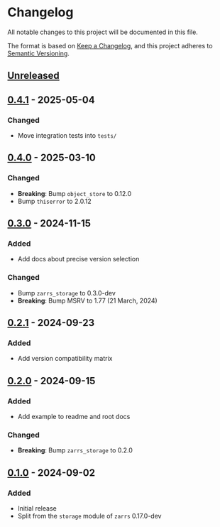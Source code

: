 # Changelog

All notable changes to this project will be documented in this file.

The format is based on [Keep a Changelog](https://keepachangelog.com/en/1.0.0/),
and this project adheres to [Semantic Versioning](https://semver.org/spec/v2.0.0.html).

## [Unreleased]

## [0.4.1] - 2025-05-04

### Changed
- Move integration tests into `tests/`

## [0.4.0] - 2025-03-10

### Changed
- **Breaking**: Bump `object_store` to 0.12.0
- Bump `thiserror` to 2.0.12

## [0.3.0] - 2024-11-15

### Added
 - Add docs about precise version selection

### Changed
 - Bump `zarrs_storage` to 0.3.0-dev
 - **Breaking**: Bump MSRV to 1.77 (21 March, 2024)

## [0.2.1] - 2024-09-23

### Added
 - Add version compatibility matrix

## [0.2.0] - 2024-09-15

### Added
 - Add example to readme and root docs

### Changed
 - **Breaking**: Bump `zarrs_storage` to 0.2.0

## [0.1.0] - 2024-09-02

### Added
 - Initial release
 - Split from the `storage` module of `zarrs` 0.17.0-dev

[unreleased]: https://github.com/zarrs/zarrs/compare/zarrs_object_store-v0.4.1...HEAD
[0.4.1]: https://github.com/LDeakin/zarrs/releases/tag/zarrs_object_store-v0.4.1
[0.4.0]: https://github.com/LDeakin/zarrs/releases/tag/zarrs_object_store-v0.4.0
[0.3.0]: https://github.com/LDeakin/zarrs/releases/tag/zarrs_object_store-v0.3.0
[0.2.1]: https://github.com/LDeakin/zarrs/releases/tag/zarrs_object_store-v0.2.1
[0.2.0]: https://github.com/LDeakin/zarrs/releases/tag/zarrs_object_store-v0.2.0
[0.1.0]: https://github.com/LDeakin/zarrs/releases/tag/zarrs_object_store-v0.1.0
